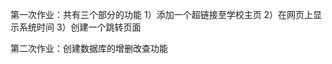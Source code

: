 第一次作业：共有三个部分的功能
            1）添加一个超链接至学校主页
            2）在网页上显示系统时间
            3）创建一个跳转页面
            
            
            
            
            
            
第二次作业：创建数据库的增删改查功能